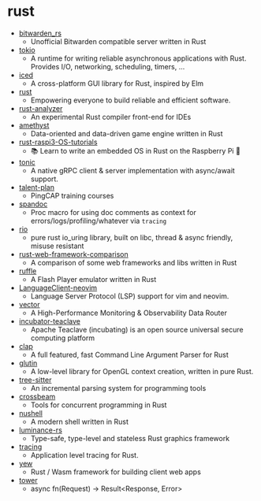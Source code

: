 # rust
- [bitwarden_rs](https://github.com/dani-garcia/bitwarden_rs)
  - Unofficial Bitwarden compatible server written in Rust
- [tokio](https://github.com/tokio-rs/tokio)
  - A runtime for writing reliable asynchronous applications with Rust. Provides I/O, networking, scheduling, timers, ...
- [iced](https://github.com/hecrj/iced)
  - A cross-platform GUI library for Rust, inspired by Elm
- [rust](https://github.com/rust-lang/rust)
  - Empowering everyone to build reliable and efficient software.
- [rust-analyzer](https://github.com/rust-analyzer/rust-analyzer)
  - An experimental Rust compiler front-end for IDEs
- [amethyst](https://github.com/amethyst/amethyst)
  - Data-oriented and data-driven game engine written in Rust
- [rust-raspi3-OS-tutorials](https://github.com/rust-embedded/rust-raspi3-OS-tutorials)
  - 📚 Learn to write an embedded OS in Rust on the Raspberry Pi 🦀
- [tonic](https://github.com/hyperium/tonic)
  - A native gRPC client & server implementation with async/await support.
- [talent-plan](https://github.com/pingcap/talent-plan)
  - PingCAP training courses
- [spandoc](https://github.com/yaahc/spandoc)
  - Proc macro for using doc comments as context for errors/logs/profiling/whatever via `tracing`
- [rio](https://github.com/spacejam/rio)
  - pure rust io_uring library, built on libc, thread & async friendly, misuse resistant
- [rust-web-framework-comparison](https://github.com/flosse/rust-web-framework-comparison)
  - A comparison of some web frameworks and libs written in Rust
- [ruffle](https://github.com/ruffle-rs/ruffle)
  - A Flash Player emulator written in Rust
- [LanguageClient-neovim](https://github.com/autozimu/LanguageClient-neovim)
  - Language Server Protocol (LSP) support for vim and neovim.
- [vector](https://github.com/timberio/vector)
  - A High-Performance Monitoring & Observability Data Router
- [incubator-teaclave](https://github.com/apache/incubator-teaclave)
  - Apache Teaclave (incubating) is an open source universal secure computing platform
- [clap](https://github.com/clap-rs/clap)
  - A full featured, fast Command Line Argument Parser for Rust
- [glutin](https://github.com/rust-windowing/glutin)
  - A low-level library for OpenGL context creation, written in pure Rust.
- [tree-sitter](https://github.com/tree-sitter/tree-sitter)
  - An incremental parsing system for programming tools
- [crossbeam](https://github.com/crossbeam-rs/crossbeam)
  - Tools for concurrent programming in Rust
- [nushell](https://github.com/nushell/nushell)
  - A modern shell written in Rust
- [luminance-rs](https://github.com/phaazon/luminance-rs)
  - Type-safe, type-level and stateless Rust graphics framework
- [tracing](https://github.com/tokio-rs/tracing)
  - Application level tracing for Rust.
- [yew](https://github.com/yewstack/yew)
  - Rust / Wasm framework for building client web apps
- [tower](https://github.com/tower-rs/tower)
  - async fn(Request) -> Result<Response, Error>
